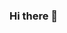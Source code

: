 ### Hi there 👋

<!doctype html>
<html lang="ja">
  <head>
    <meta charset="utf-8">
    <meta name="viewport" content="width=device-width, initial-scale=1, shrink-to-fit=no">
    <title></title>
  </head>
  <body>
    <div id="md-container">
    </div>
  </body>
</html>
